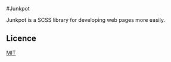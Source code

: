 #Junkpot

Junkpot is a SCSS library for developing web pages more easily.

## Licence

[MIT](https://github.com/Loftal/junkpot/blob/master/LICENSE)
